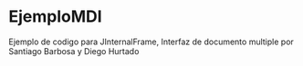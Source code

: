 # EjemploMDI

Ejemplo de codigo para JInternalFrame, Interfaz de documento multiple por Santiago Barbosa y Diego Hurtado
